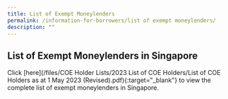 ```yaml
---
title: List of Exempt Moneylenders
permalink: /information-for-borrowers/list of exempt moneylenders/
description: ""
---
```

List of Exempt Moneylenders in Singapore
---
Click [here](/files/COE Holder Lists/2023 List of COE Holders/List of COE Holders as at 1 May 2023 (Revised).pdf){:target="_blank"} to view the complete list of exempt moneylenders in Singapore.